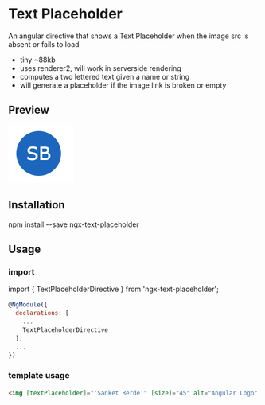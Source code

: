 # Text Placeholder

An angular directive that shows a Text Placeholder when the image src is absent or fails to load

- tiny ~88kb
- uses renderer2, will work in serverside rendering
- computes a two lettered text given a name or string
- will generate a placeholder if the image link is broken or empty

## Preview
![Preview](https://github.com/itsTeknas/text-placeholder/blob/master/placeholder.png)

## Installation

npm install --save ngx-text-placeholder

## Usage 

### import
import { TextPlaceholderDirective } from 'ngx-text-placeholder';

``` javascript
@NgModule({
  declarations: [
    ...
    TextPlaceholderDirective
  ],
  ...
})
```

### template usage
``` html
<img [textPlaceholder]="'Sanket Berde'" [size]="45" alt="Angular Logo" imgSrc="https://www.google.com/images/branding/googlelogo/2x/googlelogo_color_272x92dp.pngs">
```
